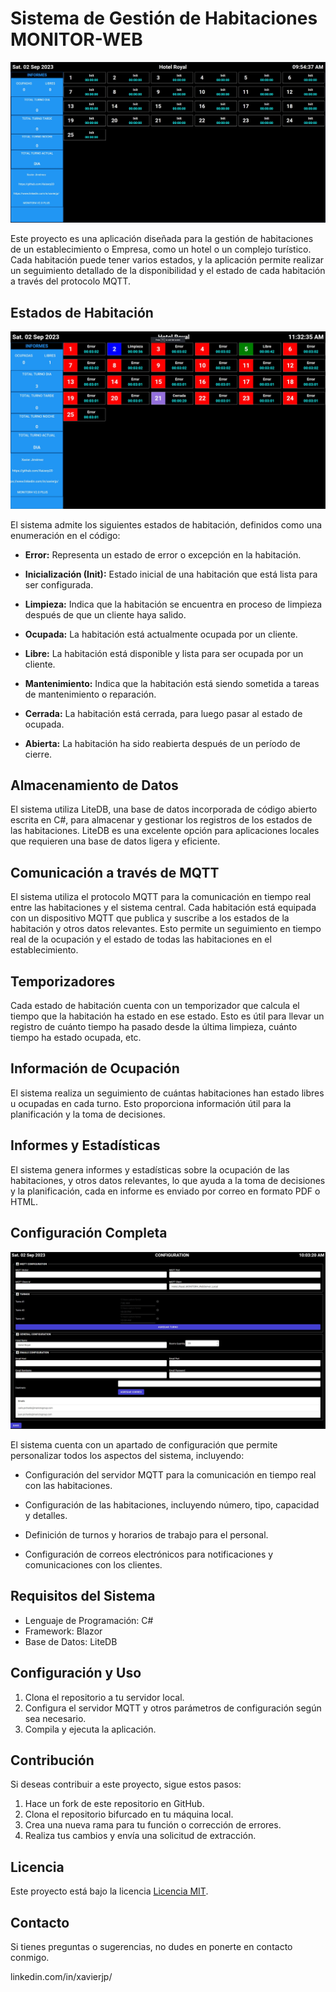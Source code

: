 # Sistema de Gestión de Habitaciones MONITOR-WEB

![Main Page](/Imgs_App/Initial_Page.jpg)

Este proyecto es una aplicación diseñada para la gestión de habitaciones de un establecimiento o Empresa, como un hotel o un complejo turístico. Cada habitación puede tener varios estados, y la aplicación permite realizar un seguimiento detallado de la disponibilidad y el estado de cada habitación a través del protocolo MQTT.


## Estados de Habitación

![Estados de Habitación](/Imgs_App/Estados.jpg)

El sistema admite los siguientes estados de habitación, definidos como una enumeración en el código:

- **Error:** Representa un estado de error o excepción en la habitación.

- **Inicialización (Init):** Estado inicial de una habitación que está lista para ser configurada.

- **Limpieza:** Indica que la habitación se encuentra en proceso de limpieza después de que un cliente haya salido.

- **Ocupada:** La habitación está actualmente ocupada por un cliente.

- **Libre:** La habitación está disponible y lista para ser ocupada por un cliente.

- **Mantenimiento:** Indica que la habitación está siendo sometida a tareas de mantenimiento o reparación.

- **Cerrada:** La habitación está cerrada, para luego pasar al estado de ocupada.

- **Abierta:** La habitación ha sido reabierta después de un período de cierre.

## Almacenamiento de Datos

El sistema utiliza LiteDB, una base de datos incorporada de código abierto escrita en C#, para almacenar y gestionar los registros de los estados de las habitaciones. LiteDB es una excelente opción para aplicaciones locales que requieren una base de datos ligera y eficiente.

## Comunicación a través de MQTT

El sistema utiliza el protocolo MQTT para la comunicación en tiempo real entre las habitaciones y el sistema central. Cada habitación está equipada con un dispositivo MQTT que publica y suscribe a los estados de la habitación y otros datos relevantes. Esto permite un seguimiento en tiempo real de la ocupación y el estado de todas las habitaciones en el establecimiento.

## Temporizadores

Cada estado de habitación cuenta con un temporizador que calcula el tiempo que la habitación ha estado en ese estado. Esto es útil para llevar un registro de cuánto tiempo ha pasado desde la última limpieza, cuánto tiempo ha estado ocupada, etc.

## Información de Ocupación

El sistema realiza un seguimiento de cuántas habitaciones han estado libres u ocupadas en cada turno. Esto proporciona información útil para la planificación y la toma de decisiones.

## Informes y Estadísticas

El sistema genera informes y estadísticas sobre la ocupación de las habitaciones, y otros datos relevantes, lo que ayuda a la toma de decisiones y la planificación, cada en informe es enviado por correo en formato PDF o HTML.

## Configuración Completa

![Configuración Completa](/Imgs_App/Cofiguration_Page.jpg)

El sistema cuenta con un apartado de configuración que permite personalizar todos los aspectos del sistema, incluyendo:

- Configuración del servidor MQTT para la comunicación en tiempo real con las habitaciones.

- Configuración de las habitaciones, incluyendo número, tipo, capacidad y detalles.

- Definición de turnos y horarios de trabajo para el personal.

- Configuración de correos electrónicos para notificaciones y comunicaciones con los clientes.


## Requisitos del Sistema

- Lenguaje de Programación: C#
- Framework: Blazor
- Base de Datos: LiteDB

## Configuración y Uso

1. Clona el repositorio a tu servidor local.
2. Configura el servidor MQTT y otros parámetros de configuración según sea necesario.
3. Compila y ejecuta la aplicación.

## Contribución

Si deseas contribuir a este proyecto, sigue estos pasos:

1. Hace un fork de este repositorio en GitHub.
2. Clona el repositorio bifurcado en tu máquina local.
3. Crea una nueva rama para tu función o corrección de errores.
4. Realiza tus cambios y envía una solicitud de extracción.

## Licencia

Este proyecto está bajo la licencia [Licencia MIT](LICENSE).

## Contacto

Si tienes preguntas o sugerencias, no dudes en ponerte en contacto conmigo.

linkedin.com/in/xavierjp/
